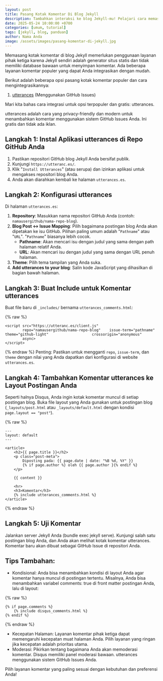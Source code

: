 ```yaml
---
layout: post
title: Pasang Kotak Komentar Di Blog Jekyll
description: Tambahkan interaksi ke blog Jekyll-mu! Pelajari cara memasang kotak komentar dengan mudah. Panduan ini mencakup solusi tanpa plugin untuk meningkatkan keterlibatan pembaca
date: 2025-05-24 10:00:00 +0700
categories: [umum, tutorial]
tags: [jekyll, blog, panduan]
author: Nama Anda
image: /assets/images/pasang-komentar-di-jekyll.jpg
---
```


Memasang kotak komentar di blog Jekyll memerlukan penggunaan layanan pihak ketiga karena Jekyll sendiri adalah generator situs statis dan tidak memiliki database bawaan untuk menyimpan komentar. Ada beberapa layanan komentar populer yang dapat Anda integrasikan dengan mudah.

Berikut adalah beberapa opsi pasang kotak komentar populer dan cara mengintegrasikannya:

1. [utterances](https://utteranc.es/) (Menggunakan GitHub Issues)

Mari kita bahas cara integrasi untuk opsi terpopuler dan gratis: utterances.

utterances adalah cara yang privacy-friendly dan modern untuk menambahkan komentar menggunakan sistem GitHub Issues Anda. Ini gratis dan tidak ada iklan.

## Langkah 1: Instal Aplikasi utterances di Repo GitHub Anda

1. Pastikan repositori GitHub blog Jekyll Anda bersifat publik.
2. Kunjungi `https://utteranc.es/`.
3. Klik "`Install Utterances`" (atau serupa) dan izinkan aplikasi untuk mengakses repositori blog Anda.
4. Anda akan diarahkan kembali ke halaman `utterances.es`.

## Langkah 2: Konfigurasi utterances

Di halaman `utterances.es`:

1. **Repository**: Masukkan nama repositori GitHub Anda (contoh: `namausergithub/nama-repo-blog`).
2. **Blog Post <-> Issue Mapping**: Pilih bagaimana postingan blog Anda akan dipetakan ke isu GitHub. Pilihan paling umum adalah "`Pathname`" atau "`URL`". "`Pathname`" biasanya lebih cocok.
    * **Pathname**: Akan mencari isu dengan judul yang sama dengan path halaman relatif Anda.
    * **URL**: Akan mencari isu dengan judul yang sama dengan URL penuh halaman.
3. **Theme**: Pilih tema tampilan yang Anda suka.
4. **Add utterances to your blog**: Salin kode JavaScript yang dihasilkan di bagian bawah halaman.

## Langkah 3: Buat Include untuk Komentar utterances

Buat file baru di `_includes/` bernama `utterances_comments.html`:

{% raw %}
```
<script src="https://utteranc.es/client.js"
        repo="namausergithub/nama-repo-blog"    issue-term="pathname"                   theme="github-light"                    crossorigin="anonymous"
        async>
</script>
```
{% endraw %}
Penting: Pastikan untuk mengganti `repo`, `issue-term`, dan `theme` dengan nilai yang Anda dapatkan dari konfigurasi di website `utterances.es`.

## Langkah 4: Tambahkan Komentar utterances ke Layout Postingan Anda

Seperti halnya Disqus, Anda ingin kotak komentar muncul di setiap postingan blog. Buka file layout yang Anda gunakan untuk postingan blog (`_layouts/post.html` atau `_layouts/default.html` dengan kondisi `page.layout == "post"`).

{% raw %}
```
---
layout: default
---

<article>
    <h2>{{ page.title }}</h2>
    <p class="post-meta">
        Diposting pada: {{ page.date | date: "%B %d, %Y" }}
        {% if page.author %} oleh {{ page.author }{% endif %}
    </p>

    {{ content }}

    <hr>
    <h3>Komentar</h3>
    {% include utterances_comments.html %}
</article>
```
{% endraw %}

## Langkah 5: Uji Komentar

Jalankan server Jekyll Anda (bundle exec jekyll serve). Kunjungi salah satu postingan blog Anda, dan Anda akan melihat kotak komentar utterances. Komentar baru akan dibuat sebagai GitHub Issue di repositori Anda.

## Tips Tambahan:

* Kondisional: Anda bisa menambahkan kondisi di layout Anda agar komentar hanya muncul di postingan tertentu. Misalnya, Anda bisa menambahkan variabel comments: true di front matter postingan Anda, lalu di layout:

{% raw %}
```
{% if page.comments %}
    {% include disqus_comments.html %}
{% endif %}
```
{% endraw %}

* Kecepatan Halaman: Layanan komentar pihak ketiga dapat memengaruhi kecepatan muat halaman Anda. Pilih layanan yang ringan jika kecepatan adalah prioritas utama.
* Moderasi: Pikirkan tentang bagaimana Anda akan memoderasi komentar. Disqus memiliki panel moderasi bawaan. utterances menggunakan sistem GitHub Issues Anda.

Pilih layanan komentar yang paling sesuai dengan kebutuhan dan preferensi Anda!

